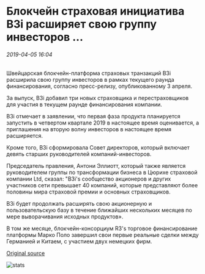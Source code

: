 # Блокчейн страховая инициатива B3i расширяет свою группу инвесторов ...

###### 2019-04-05 16:04

Швейцарская блокчейн-платформа страховых транзакций B3i расширила свою группу инвесторов в рамках текущего раунда финансирования, согласно пресс-релизу, опубликованному 3 апреля.

За выпуск, B3i добавил три новых страховщика и перестраховщиков для участия в текущем раунде финансирования компании.

B3i отмечает в заявлении, что первая фаза продукта планируется запустить в четвертом квартале 2019 в настоящее время оценивается, а приглашения на вторую волну инвесторов в настоящее время расширяется.

Кроме того, B3i сформировала Совет директоров, который включает девять старших руководителей компаний-инвесторов.

Председатель правления, Антони Эллиотт, который также является руководителем группы по трансформации бизнеса в Цюрихе страховой компании Ltd, сказал: "B3i's сообщество акционеров и других участников сети превышает 40 компаний, которые представляют более половины мира страховой премии и основных страховщиков.

B3i будет продолжать расширять свою акционерную и пользовательскую базу в течение ближайших нескольких месяцев по мере выворачивания исходных продуктов».

В том же месяце, блокчейн-консорциум R3's торговое финансирование платформы Марко Поло завершил свои первые реальные сделки между Германией и Китаем, с участием двух немецких фирм.

[Original source](https://cointelegraph.com/news/blockchain-insurance-initiative-b3i-expands-its-group-of-investors)

![stats](https://c.statcounter.com/11760860/0/a89fa40b/1/ "stats")